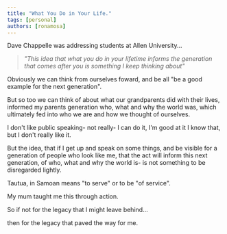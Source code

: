 ```yaml
---
title: "What You Do in Your Life."
tags: [personal]
authors: [ronamosa]
---
```


Dave Chappelle was addressing students at Allen University...

> *"This idea that what you do in your lifetime informs the generation that comes after you is something I keep thinking about"*

Obviously we can think from ourselves foward, and be all "be a good example for the next generation".

But so too we can think of about what our grandparents did with their lives, informed my parents generation who, what and why the world was, which ultimately fed into who we are and how we thought of ourselves.

I don't like public speaking- not really- I can do it, I'm good at it I know that, but I don't really like it.

But the idea, that if I get up and speak on some things, and be visible for a generation of people who look like me, that the act will inform this next generation, of who, what and why the world is- is not something to be disregarded lightly.

Tautua, in Samoan means "to serve" or to be "of service".

My mum taught me this through action.

So if not for the legacy that I might leave behind...

then for the legacy that paved the way for me.
